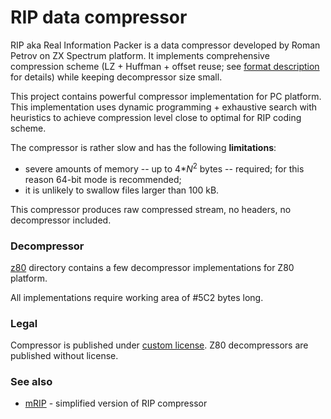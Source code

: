 ﻿# RIP data compressor

RIP aka Real Information Packer is a data compressor developed by Roman Petrov on ZX Spectrum platform. It implements comprehensive compression scheme (LZ + Huffman + offset reuse; see [format description](format_description.txt) for details) while keeping decompressor size small.

This project contains powerful compressor implementation for PC platform. This implementation uses dynamic programming + exhaustive search with heuristics to achieve compression level close to optimal for RIP coding scheme.

The compressor is rather slow and has the following **limitations**:

*  severe amounts of memory -- up to 4\**N*<sup>2</sup> bytes -- required; for this reason 64-bit mode is recommended;
*  it is unlikely to swallow files larger than 100 kB.

This compressor produces raw compressed stream, no headers, no decompressor included. 

### Decompressor

[z80](z80) directory contains a few decompressor implementations for Z80 platform.

All implementations require working area of #5C2 bytes long.

### Legal

Compressor is published under [custom license](LICENSE). Z80 decompressors are published without license.

### See also

* [mRIP](https://gitlab.com/eugene77/mrip) - simplified version of RIP compressor

